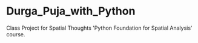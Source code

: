 # Durga_Puja_with_Python
Class Project for Spatial Thoughts 'Python Foundation for Spatial Analysis' course. 
